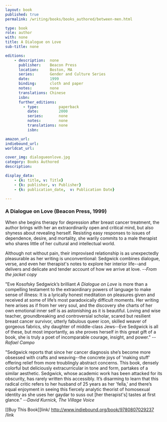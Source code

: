 ```yaml
---
layout: book
published: true
permalink: /writing/books/books_authored/between-men.html

type: book
role: author
with: none
title: A Dialogue on Love
sub-title: none

editions:
    - description:  none
      publisher:    Beacon Press
      location:     Boston, MA
      series:       Gender and Culture Series
      date:         1999
      binding:      cloth and paper
      notes:        none
      translations: Chinese
      isbn: 
      further_editions:
        - type:         paperback
          date:         2000
          series:       none
          notes:        none
          translations: none
          isbn:         

amazon_url:
indiebound_url:
worldcat_url:

cover_img: dialogueonlove.jpg
category: Books Authored
description:

display_data:
    - {k: title, v: Title}
    - {k: publisher, v: Publisher}
    - {k: publication_date,  v: Publication Date}

---
```


### A Dialogue on Love (Beacon Press, 1999)

When she begins therapy for depression after breast cancer treatment, the author brings with her an extraordinarily open and critical mind, but also shyness about revealing herself. Resisting easy responses to issues of dependence, desire, and mortality, she warily commits to a male therapist who shares little of her cultural and intellectual world.

Although not without pain, their improvised relationship is as unexpectedly pleasurable as her writing is unconventional: Sedgwick combines dialogue, verse, and even her therapist's notes to explore her interior life--and delivers and delicate and tender account of how we arrive at love. --<i>From the jacket copy</i>

"Eve Kosofsky Sedgwick’s brilliant <i>A Dialogue on Love</i> is more than a compelling testament to the extraordinary powers of language to make sense of illness: It is a lyrically honest meditation on pleasures given and received at some of life’s most paradoxically difficult moments. Her writing here arises as if from her very soul, and the discovery she charts of her own emotional inner self is as astonishing as it is beautiful. Loving and wise teacher, groundbreaking and controversial scholar, scared but resilient breast cancer survivor, utterly fabulous queer icon, skilled weaver of gorgeous fabrics, shy daughter of middle-class Jews--Eve Sedgwick is all of these, but most importantly, as she proves herself in this great gift of a book, she is truly a poet of incomparable courage, insight, and power." --<i>Rafael Campo</i>

"Sedgwick reports that since her cancer diagnosis she’s become more obsessed with crafts and weaving--the concrete joys of 'making stuff' offering relief from more troublingly abstract concerns. This book, densely colorful but deliciously extracurricular in tone and form, partakes of a similar aesthetic. Sedgwick, whose academic work has been attacked for its obscurity, has rarely written this accessibly. It’s disarming to learn that this radical critic refers to her husband of 25 years as her 'fella,' and there’s equal enjoyment in seeing this fiercely analytic theorist of homosexual identity as she uses her gaydar to suss out [her therapist's] tastes at first glance." --<i>David Kurnick, The Village Voice</i>

[[Buy This Book]]link/ http://www.indiebound.org/book/9780807029237 /link